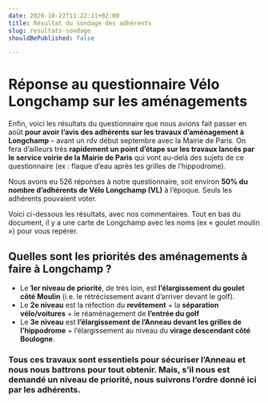 ```yaml
---
date: 2020-10-22T11:22:11+02:00
title: Résultat du sondage des adhérents
slug: resultats-sondage
shouldBePublished: false

---
```

# Réponse au questionnaire Vélo Longchamp sur les aménagements

Enfin, voici les résultats du questionnaire que nous avions fait passer en août **pour avoir l’avis des adhérents sur les travaux d’aménagement à Longchamp** – avant un rdv début septembre avec la Mairie de Paris. On fera d’ailleurs très **rapidement un point d’étape sur les travaux lancés par le service voirie de la Mairie de Paris** qui vont au-delà des sujets de ce questionnaire (ex : flaque d’eau après les grilles de l’hippodrome).

Nous avons eu 526 réponses à notre questionnaire, soit environ **50% du nombre d’adhérents de Vélo Longchamp (VL)** à l’époque. Seuls les adhérents pouvaient voter.

Voici ci-dessous les résultats, avec nos commentaires. Tout en bas du document, il y a une carte de Longchamp avec les noms (ex « goulet moulin ») pour vous repérer.

## **Quelles sont les priorités des aménagements à faire à Longchamp ?**

* Le **1er niveau de priorité**, de très loin, est **l’élargissement du goulet côté Moulin** (i.e. le rétrécissement avant d’arriver devant le golf).
* Le **2e niveau** est la réfection du **revêtement** + la **séparation vélo/voitures** + le réaménagement de **l’entrée du golf**
* Le **3e niveau** est **l’élargissement de l’Anneau devant les grilles de l’hippodrome** + l’élargissement au niveau du **virage descendant côté Boulogne**.

### Tous ces travaux sont essentiels pour sécuriser l’Anneau et nous nous battrons pour tout obtenir. Mais, s’il nous est demandé un niveau de priorité, nous suivrons l’ordre donné ici par les adhérents.